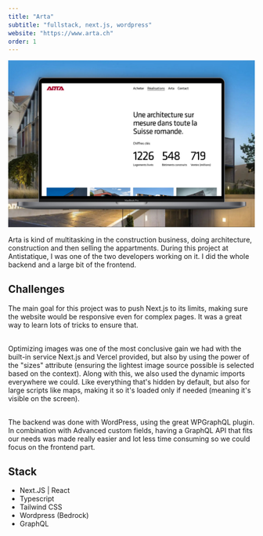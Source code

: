 ```yaml
---
title: "Arta"
subtitle: "fullstack, next.js, wordpress"
website: "https://www.arta.ch"
order: 1
---
```


![Site Arta](../../assets/arta.jpeg)

Arta is kind of multitasking in the construction business, doing architecture, construction and then selling the appartments. During this project at Antistatique, I was one of the two developers working on it. I did the whole backend and a large bit of the frontend.

## Challenges

The main goal for this project was to push Next.js to its limits, making sure the website would be responsive even for complex pages. It was a great way to learn lots of tricks to ensure that. <br><br>

Optimizing images was one of the most conclusive gain we had with the built-in service Next.js and Vercel provided, but also by using the power of the "sizes" attribute (ensuring the lightest image source possible is selected based on the context). Along with this, we also used the dynamic imports everywhere we could. Like everything that's hidden by default, but also for large scripts like maps, making it so it's loaded only if needed (meaning it's visible on the screen).<br><br>

The backend was done with WordPress, using the great WPGraphQL plugin. In combination with Advanced custom fields, having a GraphQL API that fits our needs was made really easier and lot less time consuming so we could focus on the frontend part.

## Stack

- Next.JS | React
- Typescript
- Tailwind CSS
- Wordpress (Bedrock)
- GraphQL
